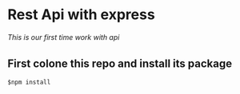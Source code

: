 # Rest Api with express

###### This is our first time work with api

## First colone this repo and install its package

```console
$npm install
```